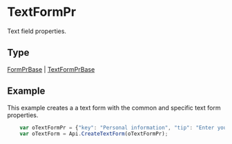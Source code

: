 # TextFormPr

Text field properties.

## Type

[FormPrBase](./FormPrBase.md) &#124; [TextFormPrBase](./TextFormPrBase.md)

## Example

This example creates a a text form with the common and specific text form properties.

```javascript
	var oTextFormPr = {"key": "Personal information", "tip": "Enter your first name", "required": true, "placeholder": "First name", "comb": true, "maxCharacters": 10, "cellWidth": 3, "multiLine": false, "autoFit": false};
	var oTextForm = Api.CreateTextForm(oTextFormPr);
```